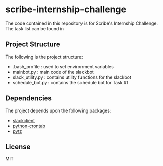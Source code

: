 scribe-internship-challenge
===========================

The code contained in this repository is for Scribe's Internship Challenge. The task list can be found in 

## Project Structure
The following is the project structure:

 - .bash_profile : used to set environment variables
 - mainbot.py : main code of the slackbot
 - slack_utility.py : contains utility functions for the slackbot
 - schedule_bot.py : contains the schedule bot for Task #1
 
 ## Dependencies
 The project depends upon the following packages:
 
  - [slackclient](https://github.com/slackapi/python-slackclient)
  - [python-crontab](https://pypi.python.org/pypi/python-crontab)
  - [pytz](https://pypi.python.org/pypi/pytz)
  
 ## License
 
 MIT
